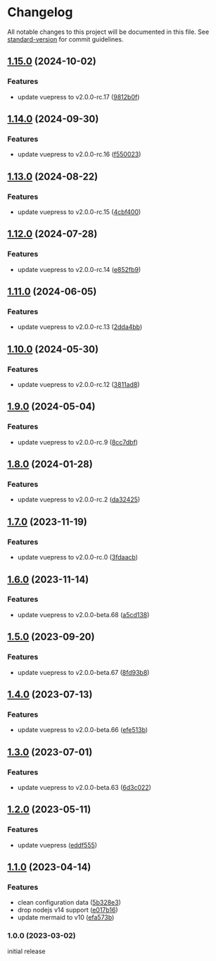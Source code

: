 # Changelog

All notable changes to this project will be documented in this file. See [standard-version](https://github.com/conventional-changelog/standard-version) for commit guidelines.

## [1.15.0](https://github.com/azat-io/vuepress-plugin-mermaid-wrapper/compare/v1.14.0...v1.15.0) (2024-10-02)


### Features

* update vuepress to v2.0.0-rc.17 ([9812b0f](https://github.com/azat-io/vuepress-plugin-mermaid-wrapper/commit/9812b0fca9a3e0f227e4be1a854ff941066bf095))

## [1.14.0](https://github.com/azat-io/vuepress-plugin-mermaid-wrapper/compare/v1.13.0...v1.14.0) (2024-09-30)


### Features

* update vuepress to v2.0.0-rc.16 ([f550023](https://github.com/azat-io/vuepress-plugin-mermaid-wrapper/commit/f550023eee865ac1f6755264a86c5b48fddc0919))

## [1.13.0](https://github.com/azat-io/vuepress-plugin-mermaid-wrapper/compare/v1.12.0...v1.13.0) (2024-08-22)


### Features

* update vuepress to v2.0.0-rc.15 ([4cbf400](https://github.com/azat-io/vuepress-plugin-mermaid-wrapper/commit/4cbf4004607c9f09cdaeed603ddfe9ef511b2c25))

## [1.12.0](https://github.com/azat-io/vuepress-plugin-mermaid-wrapper/compare/v1.11.0...v1.12.0) (2024-07-28)


### Features

* update vuepress to v2.0.0-rc.14 ([e852fb9](https://github.com/azat-io/vuepress-plugin-mermaid-wrapper/commit/e852fb938ffd73935221658ee12521a35ef90196))

## [1.11.0](https://github.com/azat-io/vuepress-plugin-mermaid-wrapper/compare/v1.10.0...v1.11.0) (2024-06-05)


### Features

* update vuepress to v2.0.0-rc.13 ([2dda4bb](https://github.com/azat-io/vuepress-plugin-mermaid-wrapper/commit/2dda4bbda560932d005924a99142c0e759f1238b))

## [1.10.0](https://github.com/azat-io/vuepress-plugin-mermaid-wrapper/compare/v1.9.0...v1.10.0) (2024-05-30)


### Features

* update vuepress to v2.0.0-rc.12 ([3811ad8](https://github.com/azat-io/vuepress-plugin-mermaid-wrapper/commit/3811ad8fbbfaf98c838934115da5529ab4f9cc6a))

## [1.9.0](https://github.com/azat-io/vuepress-plugin-mermaid-wrapper/compare/v1.8.0...v1.9.0) (2024-05-04)


### Features

* update vuepress to v2.0.0-rc.9 ([8cc7dbf](https://github.com/azat-io/vuepress-plugin-mermaid-wrapper/commit/8cc7dbf84057adaea2368593599c6ad3a3f30274))

## [1.8.0](https://github.com/azat-io/vuepress-plugin-mermaid-wrapper/compare/v1.7.0...v1.8.0) (2024-01-28)


### Features

* update vuepress to v2.0.0-rc.2 ([da32425](https://github.com/azat-io/vuepress-plugin-mermaid-wrapper/commit/da32425c84777d1628578522ccdc5a4a5ff1ea96))

## [1.7.0](https://github.com/azat-io/vuepress-plugin-mermaid-wrapper/compare/v1.6.0...v1.7.0) (2023-11-19)


### Features

* update vuepress to v2.0.0-rc.0 ([3fdaacb](https://github.com/azat-io/vuepress-plugin-mermaid-wrapper/commit/3fdaacbb940fdca802cd615edf1181998724946d))

## [1.6.0](https://github.com/azat-io/vuepress-plugin-mermaid-wrapper/compare/v1.5.0...v1.6.0) (2023-11-14)


### Features

* update vuepress to v2.0.0-beta.68 ([a5cd138](https://github.com/azat-io/vuepress-plugin-mermaid-wrapper/commit/a5cd138c2ceec32da13b4e46d2eb014a22871304))

## [1.5.0](https://github.com/azat-io/vuepress-plugin-mermaid-wrapper/compare/v1.4.0...v1.5.0) (2023-09-20)


### Features

* update vuepress to v2.0.0-beta.67 ([8fd93b8](https://github.com/azat-io/vuepress-plugin-mermaid-wrapper/commit/8fd93b88ad685211c10b20df564f448d25f2cec7))

## [1.4.0](https://github.com/azat-io/vuepress-plugin-mermaid-wrapper/compare/v1.3.0...v1.4.0) (2023-07-13)


### Features

* update vuepress to v2.0.0-beta.66 ([efe513b](https://github.com/azat-io/vuepress-plugin-mermaid-wrapper/commit/efe513b566518657acb9c7cf74c6b94237e2cdcc))

## [1.3.0](https://github.com/azat-io/vuepress-plugin-mermaid-wrapper/compare/v1.2.0...v1.3.0) (2023-07-01)


### Features

* update vuepress to v2.0.0-beta.63 ([6d3c022](https://github.com/azat-io/vuepress-plugin-mermaid-wrapper/commit/6d3c022a5624af5ae1c41cc5b7f51df012001002))

## [1.2.0](https://github.com/azat-io/vuepress-plugin-mermaid-wrapper/compare/v1.1.0...v1.2.0) (2023-05-11)


### Features

* update vuepress ([eddf555](https://github.com/azat-io/vuepress-plugin-mermaid-wrapper/commit/eddf555b40526b027a4f4bfa4eb07a7b5dfaf3cd))

## [1.1.0](https://github.com/azat-io/vuepress-plugin-mermaid-wrapper/compare/v1.0.0...v1.1.0) (2023-04-14)


### Features

* clean configuration data ([5b328e3](https://github.com/azat-io/vuepress-plugin-mermaid-wrapper/commit/5b328e30ab39ca667e91168e9003a95f5b80660f))
* drop nodejs v14 support ([e017b16](https://github.com/azat-io/vuepress-plugin-mermaid-wrapper/commit/e017b16b697b378dfa91908ae6c2903f8fa8f73b))
* update mermaid to v10 ([efa573b](https://github.com/azat-io/vuepress-plugin-mermaid-wrapper/commit/efa573b98976e4255ed3447e71ae53129b937cfb))

### 1.0.0 (2023-03-02)

initial release
